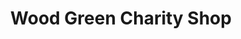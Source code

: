 ---
title: "Wood Green Charity Shop"
url: /cambridge/wood-green-charity-shop/
shop: Gebrauchtwaren
---